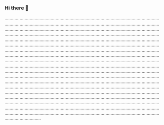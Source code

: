 ### Hi there 👋

.................................................................................................................................................................................................................................................................................................................................................................................................................................................................................................................................................................................................................................................................................................................................................................................................................................................................................................................................................................................................................................................................................................................................................................................................................................................................................................................................................................................................................................................................................................................................................................................................................................................................................................................................................................................................................................................................................................................................................................................................................................................................................................................................................................................................................................................................................................................................................................................................................................................................................